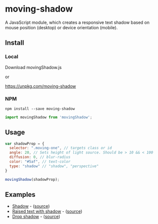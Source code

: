 # moving-shadow
A JavaScript module, which creates a responsive text shadow based on mouse position (desktop) or device orientation (mobile).

## Install

### Local
Download movingShadow.js

or

https://unpkg.com/moving-shadow

### NPM
`npm install --save moving-shadow`  

``` javascript
import movingShadow from 'movingShadow';
```

## Usage

```javascript
var shadowProp = {
  selector: ".moving-one", // targets class or id
  angle: 20, // Sets height of light source. Should be > 10 && < 100
  diffusion: 0, // blur-radius
  color: "#5af", // text-color
  type: "shadow" // "shadow", "perspective"
}

movingShadow(shadowProp);
```

## Examples
* [Shadow](https://mister-blanket.github.io/moving-shadow/examples/shadow) - ([source](https://github.com/mister-blanket/moving-shadow/blob/master/examples/shadow.html))
* [Raised text with shadow](https://mister-blanket.github.io/moving-shadow/examples/shadow-raised) - ([source](https://github.com/mister-blanket/moving-shadow/blob/master/examples/shadow-raised.html))
* [Drop shadow](https://mister-blanket.github.io/moving-shadow/examples/drop-shadow) - ([source](https://github.com/mister-blanket/moving-shadow/blob/master/examples/drop-shadow.html))
